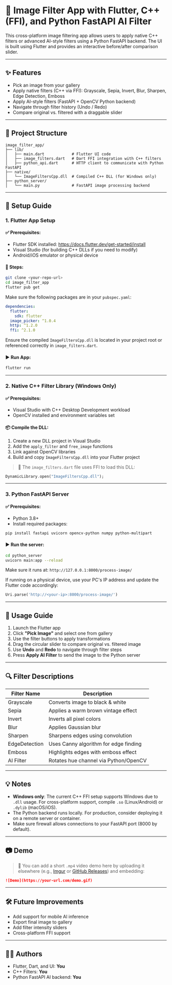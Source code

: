 # 📸 Image Filter App with Flutter, C++ (FFI), and Python FastAPI AI Filter

This cross-platform image filtering app allows users to apply native C++ filters or advanced AI-style filters using a Python FastAPI backend. The UI is built using Flutter and provides an interactive before/after comparison slider.

---

## ✨ Features

- Pick an image from your gallery
- Apply native filters (C++ via FFI): Grayscale, Sepia, Invert, Blur, Sharpen, Edge Detection, Emboss
- Apply AI-style filters (FastAPI + OpenCV Python backend)
- Navigate through filter history (Undo / Redo)
- Compare original vs. filtered with a draggable slider

---

## 📁 Project Structure

```
image_filter_app/
├── lib/
│   ├── main.dart            # Flutter UI code
│   ├── image_filters.dart   # Dart FFI integration with C++ filters
│   ├── python_api.dart      # HTTP client to communicate with Python FastAPI
├── native/
│   └── ImageFiltersCpp.dll  # Compiled C++ DLL (for Windows only)
├── python_server/
│   └── main.py              # FastAPI image processing backend
```

---

## 🚀 Setup Guide

### 1. Flutter App Setup

#### ✅ Prerequisites:
- Flutter SDK installed: https://docs.flutter.dev/get-started/install
- Visual Studio (for building C++ DLLs if you need to modify)
- Android/iOS emulator or physical device

#### 🔧 Steps:

```bash
git clone <your-repo-url>
cd image_filter_app
flutter pub get
```

Make sure the following packages are in your `pubspec.yaml`:

```yaml
dependencies:
  flutter:
    sdk: flutter
  image_picker: ^1.0.4
  http: ^1.2.0
  ffi: ^2.1.0
```

Ensure the compiled `ImageFiltersCpp.dll` is located in your project root or referenced correctly in `image_filters.dart`.

#### ▶️ Run App:

```bash
flutter run
```

---

### 2. Native C++ Filter Library (Windows Only)

#### ✅ Prerequisites:

- Visual Studio with C++ Desktop Development workload
- OpenCV installed and environment variables set

#### 📦 Compile the DLL:

1. Create a new DLL project in Visual Studio
2. Add the `apply_filter` and `free_image` functions
3. Link against OpenCV libraries
4. Build and copy `ImageFiltersCpp.dll` into your Flutter project

> 📝 The `image_filters.dart` file uses FFI to load this DLL:
```dart
DynamicLibrary.open("ImageFiltersCpp.dll");
```

---

### 3. Python FastAPI Server

#### ✅ Prerequisites:
- Python 3.8+
- Install required packages:

```bash
pip install fastapi uvicorn opencv-python numpy python-multipart
```

#### ▶️ Run the server:

```bash
cd python_server
uvicorn main:app --reload
```

Make sure it runs at: `http://127.0.0.1:8000/process-image/`

If running on a physical device, use your PC's IP address and update the Flutter code accordingly:
```dart
Uri.parse('http://<your-ip>:8000/process-image/')
```

---

## 🧪 Usage Guide

1. Launch the Flutter app
2. Click **"Pick Image"** and select one from gallery
3. Use the filter buttons to apply transformations
4. Drag the circular slider to compare original vs. filtered image
5. Use **Undo** and **Redo** to navigate through filter steps
6. Press **Apply AI Filter** to send the image to the Python server

---

## 🔍 Filter Descriptions

| Filter Name     | Description                            |
|----------------|----------------------------------------|
| Grayscale       | Converts image to black & white       |
| Sepia           | Applies a warm brown vintage effect    |
| Invert          | Inverts all pixel colors               |
| Blur            | Applies Gaussian blur                  |
| Sharpen         | Sharpens edges using convolution       |
| EdgeDetection   | Uses Canny algorithm for edge finding  |
| Emboss          | Highlights edges with emboss effect    |
| AI Filter       | Rotates hue channel via Python/OpenCV  |

---

## 💡 Notes

- **Windows only**: The current C++ FFI setup supports Windows due to `.dll` usage. For cross-platform support, compile `.so` (Linux/Android) or `.dylib` (macOS/iOS).
- The Python backend runs locally. For production, consider deploying it on a remote server or container.
- Make sure firewall allows connections to your FastAPI port (8000 by default).

---

## 📷 Demo

> 📝 You can add a short `.mp4` video demo here by uploading it elsewhere (e.g., [Imgur](https://imgur.com) or [GitHub Releases](https://docs.github.com/en/repositories/releasing-projects-on-github)) and embedding:

```markdown
![Demo](https://your-url.com/demo.gif)
```

---

## 🛠️ Future Improvements

- Add support for mobile AI inference
- Export final image to gallery
- Add filter intensity sliders
- Cross-platform FFI support

---

## 🧑‍💻 Authors

- Flutter, Dart, and UI: **You**
- C++ Filters: **You**
- Python FastAPI AI backend: **You**
